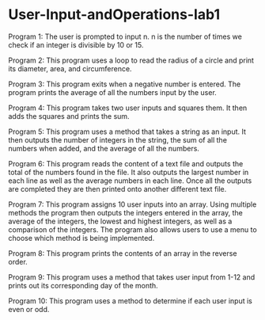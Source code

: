 # User-Input-andOperations-lab1
Program 1: The user is prompted to input n. n is the number of times we check if an integer is divisible by 10 or 15.

Program 2: This program uses a loop to read the radius of a circle and print its diameter, area, and circumference.

Program 3: This program exits when a negative number is entered. The program prints the average of all the numbers input by the user.

Program 4: This program takes two user inputs and squares them. It then adds the squares and prints the sum. 

Program 5: This program uses a method that takes a string as an input. It then outputs the number of integers in the string, the sum of all the numbers when added, and the average of all the numbers.

Program 6: This program reads the content of a text file and outputs the total of the numbers found in the file. It also outputs the largest number in each line as well as the average numbers in each line. Once all the outputs are completed they are then printed onto another different text file. 

Program 7: This program assigns 10 user inputs into an array. Using multiple methods the program then outputs the integers entered in the array, the average of the integers, the lowest and highest integers, as well as a comparison of the integers. The program also allows users to use a menu to choose which method is being implemented.

Program 8: This program prints the contents of an array in the reverse order. 

Program 9: This program uses a method that takes user input from 1-12 and prints out its corresponding day of the month.

Program 10: This program uses a method to determine if each user input is even or odd. 

